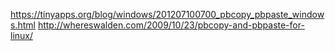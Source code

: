 https://tinyapps.org/blog/windows/201207100700_pbcopy_pbpaste_windows.html
http://whereswalden.com/2009/10/23/pbcopy-and-pbpaste-for-linux/
